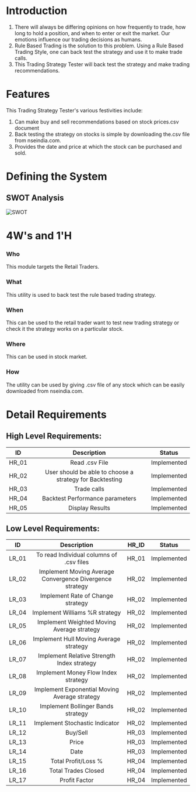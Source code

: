 # Introduction
1. There will always be differing opinions on how frequently to trade, how long to hold a position, and when to enter or exit the market. Our emotions influence our trading decisions as humans. <br />
2. Rule Based Trading is the solution to this problem. Using a Rule Based Trading Style, one can back test the strategy and use it to make trade calls.<br />
3. This Trading Strategy Tester will back test the strategy and make trading recommendations.


# Features

This Trading Strategy Tester's various festivities include:

1. Can make buy and sell recommendations based on stock prices.csv document
2. Back testing the strategy on stocks is simple by downloading the.csv file from nseindia.com.
3. Provides the date and price at which the stock can be purchased and sold.


# Defining the System


## SWOT Analysis
![SWOT](https://user-images.githubusercontent.com/86605697/130112556-7f1c0310-7635-4fd4-ac64-84ac16d0e38f.png)



# 4W's and 1'H

### Who
This module targets the Retail Traders.
### What
This utility is used to back test the rule based trading strategy.
### When
This can be used to the retail trader want to test new trading strategy or check it the strategy works on a particular stock.
### Where
This can be used in stock market.
### How
The utility can be used by giving .csv file of any stock which can be easily downloaded from nseindia.com.

# Detail Requirements
## High Level Requirements:

| ID     |                    Description                                     |     Status   |
|:------:|:------------------------------------------------------------------:|:------------:|
| HR_01  | Read .csv File                                                     | Implemented  |
| HR_02  | User should be able to choose a strategy for Backtesting           | Implemented  |
| HR_03  | Trade calls                                                        | Implemented  |
| HR_04  | Backtest Performance parameters                                    | Implemented  |
| HR_05  | Display Results                                                    | Implemented  |


## Low Level Requirements:

|    ID  |                     Description                          | HR_ID   |    Status    |
|:------:|:--------------------------------------------------------:|:-------:|:------------:|
| LR_01  | To read Individual columns of .csv files                 |  HR_01  | Implemented  |
| LR_02  | Implement Moving Average Convergence Divergence strategy |  HR_02  | Implemented  |
| LR_03  | Implement Rate of Change strategy                        |  HR_02  | Implemented  |
| LR_04  | Implement Williams %R strategy                           |  HR_02  | Implemented  |
| LR_05  | Implement Weighted Moving Average strategy               |  HR_02  | Implemented  |
| LR_06  | Implement Hull Moving Average strategy                   |  HR_02  | Implemented  |
| LR_07  | Implement Relative Strength Index strategy               |  HR_02  | Implemented  |
| LR_08  | Implement Money Flow Index strategy                      |  HR_02  | Implemented  |
| LR_09  | Implement Exponential Moving Average strategy            |  HR_02  | Implemented  |
| LR_10  | Implement Bollinger Bands strategy                       |  HR_02  | Implemented  |
| LR_11  | Implement Stochastic Indicator                           |  HR_02  | Implemented  |
| LR_12  | Buy/Sell	                                                |  HR_03  |	Implemented  |
| LR_13  | Price                                                   	|  HR_03  | Implemented  |
| LR_14  | Date                                                     |	 HR_03  |	Implemented  |
| LR_15  | Total Profit/Loss %                                      |	 HR_04  |	Implemented  |
| LR_16  | Total Trades Closed                                     	|  HR_04  |	Implemented  |
| LR_17  | Profit Factor	                                          |  HR_04  | Implemented  |
